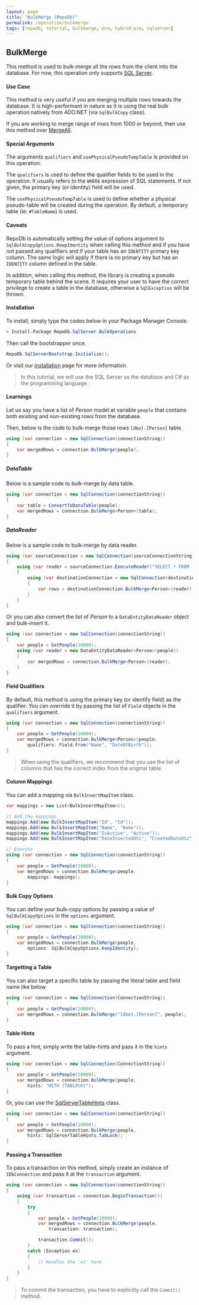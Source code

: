 ```yaml
---
layout: page
title: "BulkMerge (RepoDb)"
permalink: /operation/bulkmerge
tags: [repodb, tutorial, bulkmerge, orm, hybrid-orm, sqlserver]
---
```


## BulkMerge

This method is used to bulk-merge all the rows from the client into the database. For now, this operation only supports [SQL Server](https://www.nuget.org/packages/RepoDb.SqlServer.BulkOperations).

#### Use Case

This method is very useful if you are merging multiple rows towards the database. It is high-performant in nature as it is using the real bulk operation natively from ADO.NET (via `SqlBulkCopy` class).

If you are working to merge range of rows from 1000 or beyond, then use this method over [MergeAll](/operation/mergeall).

#### Special Arguments

The arguments `qualifiers` and `usePhysicalPseudoTempTable` is provided on this operation.

The `qualifiers` is used to define the qualifier fields to be used in the operation. It usually refers to the `WHERE` expression of SQL statements. If not given, the primary key (or identity) field will be used.

The `usePhysicalPseudoTempTable` is used to define whether a physical pseudo-table will be created during the operation. By default, a temporary table (ie: `#TableName`) is used.

#### Caveats

RepoDb is automatically setting the value of options argument to `SqlBulkCopyOptions.KeepIdentity` when calling this method and if you have not passed any qualifiers and if your table has an `IDENTITY` primary key column. The same logic will apply if there is no primary key but has an `IDENTITY` column defined in the table.

In addition, when calling this method, the library is creating a pseudo temporary table behind the scene. It requires your user to have the correct privilege to create a table in the database, otherwise a `SqlException` will be thrown.

#### Installation

To install, simply type the codes below in your Package Manager Console.

```csharp
> Install-Package RepoDb.SqlServer.BulkOperations
```

Then call the bootstrapper once.

```csharp
RepoDb.SqlServerBootstrap.Initialize();
```

Or visit our [installation](/tutorials/installation) page for more information.

> In this tutorial, we will use the SQL Server as the database and C# as the programming language.

#### Learnings

Let us say you have a list of *Person* model at variable `people` that contains both existing and non-existing rows from the database.

Then, below is the code to bulk-merge those rows `[dbo].[Person]` table.

```csharp
using (var connection = new SqlConnection(connectionString))
{
	var mergedRows = connection.BulkMerge(people);
}
```

##### DataTable

Below is a sample code to bulk-merge by data table.

```csharp
using (var connection = new SqlConnection(connectionString))
{
	var table = ConvertToDataTable(people);
	var mergedRows = connection.BulkMerge<Person>(table);
}
```

##### DataReader

Below is a sample code to bulk-merge by data reader.

```csharp
using (var sourceConnection = new SqlConnection(sourceConnectionString))
{
	using (var reader = sourceConnection.ExecuteReader("SELECT * FROM [dbo].[Person] WHERE (IsActive = 1);"))
	{
		using (var destinationConnection = new SqlConnection(destinationConnectionString))
		{
			var rows = destinationConnection.BulkMerge<Person>(reader);
		}
	}
}
```

Or you can also convert the list of *Person* to a `DataEntityDataReader` object and bulk-insert it.

```csharp
using (var connection = new SqlConnection(connectionString))
{
	var people = GetPeople(10000);
	using (var reader = new DataEntityDataReader<Person>(people))
	{
		var mergedRows = connection.BulkMerge<Person>(reader);
	}
}
```

#### Field Qualifiers

By default, this method is using the primary key (or identify field) as the qualifier. You can override it by passing the list of `Field` objects in the `qualifiers` argument.

```csharp
using (var connection = new SqlConnection(connectionString))
{
	var people = GetPeople(10000);
	var mergedRows = connection.BulkMerge<Person>(people,
		qualifiers: Field.From("Name", "DateOfBirth"));
}
```

> When using the qualifiers, we recommend that you use the list of columns that has the correct index from the original table.

#### Column Mappings

You can add a mapping via `BulkInsertMapItem` class.

```csharp
var mappings = new List<BulkInsertMapItem>();

// Add the mappings
mappings.Add(new BulkInsertMapItem("Id", "Id"));
mappings.Add(new BulkInsertMapItem("Name", "Name"));
mappings.Add(new BulkInsertMapItem("IsActive", "Active"));
mappings.Add(new BulkInsertMapItem("DateInsertedUtc", "CreatedDateUtc"));

// Execute
using (var connection = new SqlConnection(connectionString))
{
	var people = GetPeople(10000);
	var mergedRows = connection.BulkMerge(people,
		mappings: mappings);
}
```

#### Bulk Copy Options

You can define your bulk-copy options by passing a value of `SqlBulkCopyOptions` in the `options` argument.

```csharp
using (var connection = new SqlConnection(connectionString))
{
	var people = GetPeople(10000);
	var mergedRows = connection.BulkMerge(people,
		options: SqlBulkCopyOptions.KeepIdentity);
}
```

#### Targetting a Table

You can also target a specific table by passing the literal table and field name like below.

```csharp
using (var connection = new SqlConnection(ConnectionString))
{
	var people = GetPeople(10000);
	var mergedRows = connection.BulkMerge("[dbo].[Person]", people);
}
```

#### Table Hints

To pass a hint, simply write the table-hints and pass it in the `hints` argument.

```csharp
using (var connection = new SqlConnection(ConnectionString))
{
	var people = GetPeople(10000);
	var mergedRows = connection.BulkMerge(people,
		hints: "WITH (TABLOCK)");
}
```

Or, you can use the [SqlServerTableHints](/class/SqlServerTableHints) class.

```csharp
using (var connection = new SqlConnection(connectionString))
{
	var people = GetPeople(10000);
	var mergedRows = connection.BulkMerge(people,
		hints: SqlServerTableHints.TabLock);
}
```

#### Passing a Transaction

To pass a transaction on this method, simply create an instance of `IDbConnection` and pass it at the `transaction` argument.

```csharp
using (var connection = new SqlConnection(connectionString))
{
	using (var transaction = connection.BeginTransaction())
	{
		try
		{
			var people = GetPeople(10000);
			var mergedRows = connection.BulkMerge(people,
				transaction: transaction);

			transaction.Commit();
		}
		catch (Exception ex)
		{
			// Handles the 'ex' here
		}
	}
}
```

> To commit the transaction, you have to explicitly call the `Commit()` method.


